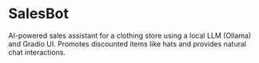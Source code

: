 # SalesBot
AI-powered sales assistant for a clothing store using a local LLM (Ollama) and Gradio UI. Promotes discounted items like hats and provides natural chat interactions.
